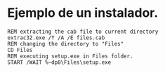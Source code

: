 # Ejemplo de un instalador.
    REM extracting the cab file to current directory
    extrac32.exe /Y /A /E files.cab
    REM changing the directory to "Files"
    CD Files
    REM executing setup.exe in Files folder.
    START /WAIT %~dp0\Files\setup.exe
    
 
